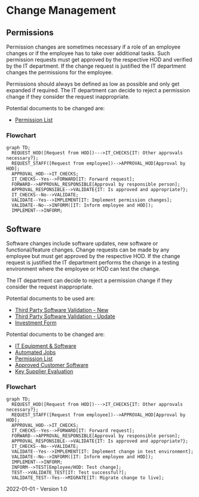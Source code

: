 # Change Management

## Permissions

Permission changes are sometimes necessary if a role of an employee changes or if the employee has to take over additional tasks. Such permission requests must get approved by the respective HOD and verified by the IT department. If the change request is justified the IT department changes the permissions for the employee.

Permissions should always be defined as low as possible and only get expanded if required. The IT department can decide to reject a permission change if they consider the request inappropriate.

Potential documents to be changed are:

* [Permission List](../../Processes/IT/Permission%20List.md)

### Flowchart

```mermaid
graph TD;
  REQUEST_HOD([Request from HOD])--->IT_CHECKS{IT: Other approvals necessary?};
  REQUEST_STAFF([Request from employee])-->APPROVAL_HOD[Approval by HOD];
  APPROVAL_HOD-->IT_CHECKS;
  IT_CHECKS--Yes-->FORWARD[IT: Forward request];
  FORWARD-->APPROVAL_RESPONSIBLE[Approval by responsible person];
  APPROVAL_RESPONSIBLE-->VALIDATE{IT: Is approved and appropriate?};
  IT_CHECKS--No-->VALIDATE;
  VALIDATE--Yes-->IMPLEMENT[IT: Implement permission changes];
  VALIDATE--No-->INFORM([IT: Inform employee and HOD]);
  IMPLEMENT-->INFORM;
```

## Software

Software changes include software updates, new software or functional/feature changes. Change requests can be made by any employee but must get approved by the respective HOD. If the change request is justified the IT department performs the change in a testing environment where the employee or HOD can test the change.

The IT department can decide to reject a permission change if they consider the request inappropriate.

Potential documents to be used are:

* [Third Party Software Validation - New](../../Processes/IT/Third%20Party%20Software%20Validation%20-%20New.md)
* [Third Party Software Validation - Update](../../Processes/IT/Third%20Party%20Software%20Validation%20-%20New.md)
* [Investment Form](../../Processes/Purchase/Investment%20Form.md)

Potential documents to be changed are:

* [IT Equipment & Software](../../Processes/IT/IT%20Equipment%20&%20Software.md)
* [Automated Jobs](../../Processes/IT/Automated%20Jobs.md)
* [Permission List](../../Processes/IT/Permission%20List.md)
* [Approved Customer Software](../../Processes/Support/Approved%20Customer%20Software.md)
* [Key Supplier Evaluation](../../Processes/Purchase/Key%20Supplier%20Evaluation.md)

### Flowchart

```mermaid
graph TD;
  REQUEST_HOD([Request from HOD])--->IT_CHECKS{IT: Other approvals necessary?};
  REQUEST_STAFF([Request from employee])-->APPROVAL_HOD[Approval by HOD];
  APPROVAL_HOD-->IT_CHECKS;
  IT_CHECKS--Yes-->FORWARD[IT: Forward request];
  FORWARD-->APPROVAL_RESPONSIBLE[Approval by responsible person];
  APPROVAL_RESPONSIBLE-->VALIDATE{IT: Is approved and appropriate?};
  IT_CHECKS--No-->VALIDATE;
  VALIDATE--Yes-->IMPLEMENT[IT: Implement change in test environment];
  VALIDATE--No-->INFORM([IT: Inform employee and HOD]);
  IMPLEMENT-->INFORM;
  INFORM-->TEST[Employee/HOD: Test change];
  TEST-->VALIDATE_TEST[IT: Test successful?];
  VALIDATE_TEST--Yes-->MIGRATE[IT: Migrate change to live];
```

2022-01-01 - Version 1.0

